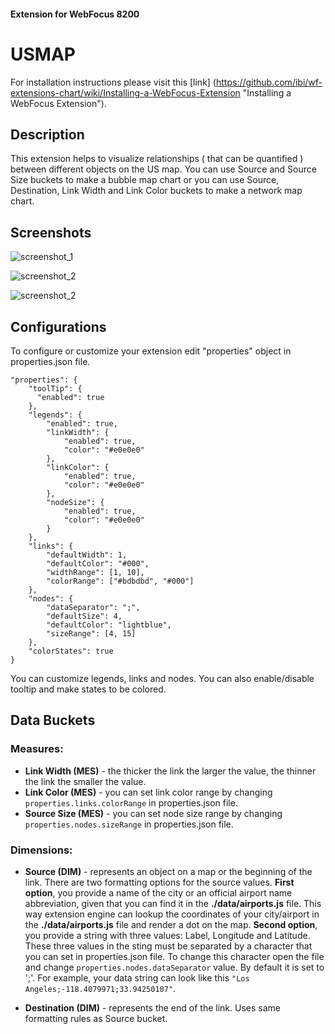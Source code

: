 
#### Extension for WebFocus 8200

# USMAP

For installation instructions please visit this [link] (https://github.com/ibi/wf-extensions-chart/wiki/Installing-a-WebFocus-Extension "Installing a WebFocus Extension").

## Description

This extension helps to visualize relationships ( that can be quantified ) between different objects on the US map. You can use Source and Source Size buckets to make a bubble map chart or you can use Source, Destination, Link Width and Link Color buckets to make a network map chart.

## Screenshots

![screenshot_1](https://github.com/ibi/wf-extensions-chart/blob/master/com.ibi.usmap/screenshots/1.png)

![screenshot_2](https://github.com/ibi/wf-extensions-chart/blob/master/com.ibi.usmap/screenshots/2.png)

![screenshot_2](https://github.com/ibi/wf-extensions-chart/blob/master/com.ibi.usmap/screenshots/3.png)

## Configurations

To configure or customize your extension edit "properties" object in properties.json file.
	
	"properties": {
	    "toolTip": {
	      "enabled": true
	    },
	    "legends": {
	    	"enabled": true,
	    	"linkWidth": {
	    		"enabled": true,
	    		"color": "#e0e0e0"
	    	},
	    	"linkColor": {
	    		"enabled": true,
	    		"color": "#e0e0e0"
	    	},
	    	"nodeSize": {
	    		"enabled": true,
	    		"color": "#e0e0e0"
	    	}
	    },
	    "links": {
	    	"defaultWidth": 1,
	    	"defaultColor": "#000",
	    	"widthRange": [1, 10],
	    	"colorRange": ["#bdbdbd", "#000"]
	    },
	    "nodes": {
	    	"dataSeparator": ";",
	    	"defaultSize": 4,
	    	"defaultColor": "lightblue",
	    	"sizeRange": [4, 15]
	    },
	    "colorStates": true
	}
	
You can customize legends, links and nodes. You can also enable/disable tooltip and make states to be colored.
## Data Buckets

### Measures:
* **Link Width (MES)** - the thicker the link the larger the value, the thinner the link the smaller the value.
* **Link Color (MES)** - you can set link color range by changing `properties.links.colorRange` in properties.json file.
* **Source Size (MES)** - you can set node size range by changing `properties.nodes.sizeRange` in properties.json file.

### Dimensions:
* **Source (DIM)** - represents an object on a map or the beginning of the link. There are two formatting options for the source values. **First option**, you provide a name of the city or an official airport name abbreviation, given that you can find it in the **./data/airports.js** file. This way extension engine can lookup the coordinates of your city/airport in the **./data/airports.js** file and render a dot on the map. **Second option**, you provide a string with three values: Label, Longitude and Latitude. These three values in the sting must be separated by a character that you can set in properties.json file. To change this character open the file and change `properties.nodes.dataSeparator` value. By default it is set to ';'. For example, your data string can look like this `"Los Angeles;-118.4079971;33.94250107"`.

* **Destination (DIM)** - represents the end of the link. Uses same formatting rules as Source bucket.
